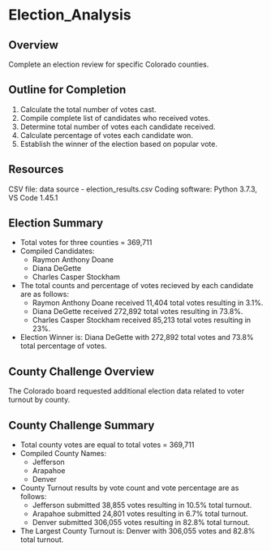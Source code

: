 # Election_Analysis
## Overview
Complete an election review for specific Colorado counties.

## Outline for Completion
 1. Calculate the total number of votes cast.
 2. Compile complete list of candidates who received votes.
 3. Determine total number of votes each candidate received.
 4. Calculate percentage of votes each candidate won.
 5. Establish the winner of the election based on popular vote.
 
## Resources
  CSV file: data source - election_results.csv
  Coding software: Python 3.7.3, VS Code 1.45.1
  
## Election Summary
- Total votes for three counties = 369,711
- Compiled Candidates:
  * Raymon Anthony Doane
  * Diana DeGette
  * Charles Casper Stockham
- The total counts and percentage of votes recieved by each candidate are as follows:
  * Raymon Anthony Doane    received 11,404 total votes resulting in 3.1%.
  * Diana DeGette           received 272,892 total votes resulting in 73.8%.
  * Charles Casper Stockham received 85,213 total votes resulting in 23%.
- Election Winner is:
  Diana DeGette with 272,892 total votes and 73.8% total percentage of votes.

## County Challenge Overview
The Colorado board requested additional election data related to voter turnout by county.

## County Challenge Summary
- Total county votes are equal to total votes = 369,711
- Compiled County Names:
  * Jefferson 
  * Arapahoe   
  * Denver
- County Turnout results by vote count and vote percentage are as follows:
  * Jefferson  submitted 38,855 votes resulting in 10.5% total turnout.
  * Arapahoe   submitted 24,801 votes resulting in 6.7% total turnout.
  * Denver     submitted 306,055 votes resulting in 82.8% total turnout.
- The Largest County Turnout is:
  Denver with 306,055 votes and 82.8% total turnout.

